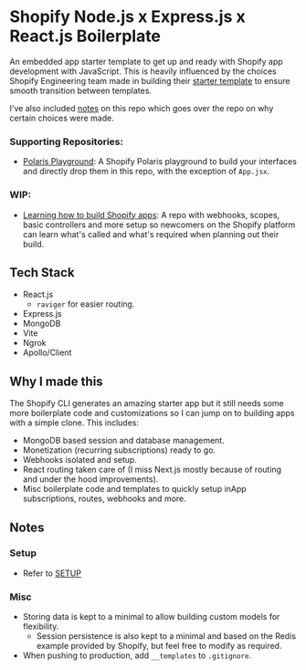 # Shopify Node.js x Express.js x React.js Boilerplate

An embedded app starter template to get up and ready with Shopify app development with JavaScript. This is heavily influenced by the choices Shopify Engineering team made in building their [starter template](https://github.com/Shopify/shopify-app-template-node) to ensure smooth transition between templates.

I've also included [notes](/NOTES.md) on this repo which goes over the repo on why certain choices were made.

### Supporting Repositories:

- [Polaris Playground](https://github.com/kinngh/shopify-polaris-playground): A Shopify Polaris playground to build your interfaces and directly drop them in this repo, with the exception of `App.jsx`.

### WIP:

- [Learning how to build Shopify apps](https://github.com/kinngh/learning-shopify-app): A repo with webhooks, scopes, basic controllers and more setup so newcomers on the Shopify platform can learn what's called and what's required when planning out their build.

## Tech Stack

- React.js
  - `raviger` for easier routing.
- Express.js
- MongoDB
- Vite
- Ngrok
- Apollo/Client

## Why I made this

The Shopify CLI generates an amazing starter app but it still needs some more boilerplate code and customizations so I can jump on to building apps with a simple clone. This includes:

- MongoDB based session and database management.
- Monetization (recurring subscriptions) ready to go.
- Webhooks isolated and setup.
- React routing taken care of (I miss Next.js mostly because of routing and under the hood improvements).
- Misc boilerplate code and templates to quickly setup inApp subscriptions, routes, webhooks and more.

## Notes

### Setup

- Refer to [SETUP](/SETUP.md)

### Misc

- Storing data is kept to a minimal to allow building custom models for flexibility.
  - Session persistence is also kept to a minimal and based on the Redis example provided by Shopify, but feel free to modify as required.
- When pushing to production, add `__templates` to `.gitignore`.
